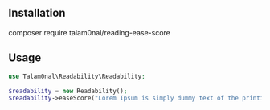 Installation
-------

composer require talam0nal/reading-ease-score

Usage
-------

```php
use Talam0nal\Readability\Readability;

$readability = new Readability();
$readability->easeScore("Lorem Ipsum is simply dummy text of the printing and typesetting industry");

```
